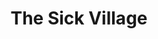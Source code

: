 ---
ep: 164
title: "The Sick Village"
imglink: "https://live.staticflickr.com/65535/50998426127_9429502e41_o.jpg"
thumbnail: "https://live.staticflickr.com/65535/50998426127_efcdc7b906_q.jpg"
alt: >
    There is a maypole in the distance with a women tied to it, screaming as fire engulfs her. People are gathered around the maypole, some praying, some cowering. The scene is overseen by a figure in the foreground: grossly disfigured, bursting apart as spores emerge and burst from her skin. The spores fall over the scene before her, like snow around the roaring fire of the maypole. Underneath the scene is the line &quot;and she bloomed&quot; in cursive.
name: "AllegoricSiren"
---